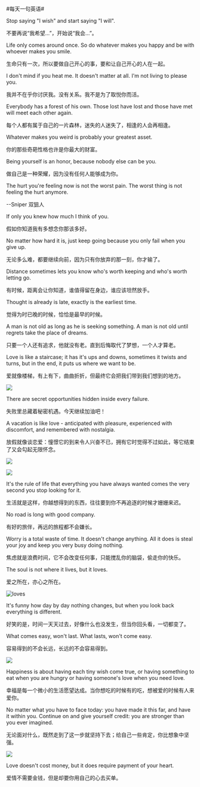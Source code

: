 #每天一句英语#

Stop saying "I wish" and start saying "I will".

不要再说“我希望...”，开始说“我会...”。

Life only comes around once. So do whatever makes you happy and be with whoever makes you smile.

生命只有一次，所以要做自己开心的事，要和让自己开心的人在一起。

I don't mind if you heat me. It doesn't matter at all. I'm not living to please you.

我并不在乎你讨厌我。没有关系。我不是为了取悦你而活。

Everybody has a forest of his own. Those lost have lost and those have met will meet each other again.

每个人都有属于自己的一片森林，迷失的人迷失了，相逢的人会再相逢。

Whatever makes you weird is probably your greatest asset.

你的那些奇葩性格也许是你最大的财富。

Being yourself is an honor, because nobody else can be you.

做自己是一种荣耀，因为没有任何人能够成为你。

The hurt you're feeling now is not the worst pain. The worst thing is not feeling the hurt anymore.

--Sniper 双狙人

If only you knew how much I think of you.

假如你知道我有多想念你那该多好。

No matter how hard it is, just keep going because you only fail when you give up.

无论多么难，都要继续向前，因为只有你放弃的那一刻，你才输了。

Distance sometimes lets you know who's worth keeping and who's worth letting go.

有时候，距离会让你知道，谁值得留在身边，谁应该坦然放手。

Thought is already is late, exactly is the earliest time.

觉得为时已晚的时候，恰恰是最早的时候。

A man is not old as long as he is seeking something. A man is not old until regrets take the place of dreams.

只要一个人还有追求，他就没有老。直到后悔取代了梦想，一个人才算老。

Love is like a staircase; it has it's ups and downs, sometimes it twists and turns, but in the end, it puts us where we want to be.

爱就像楼梯，有上有下，曲曲折折，但最终它会把我们带到我们想到的地方。

![](http://ww2.sinaimg.cn/mw690/714d3dd0gw1f8qly4853jj20dw0jdadq.jpg)

There are secret opportunities hidden inside every failure.

失败里总藏着秘密机遇。今天继续加油吧！

A vacation is like love - anticipated with pleasure, experienced with discomfort, and remembered with nostalgia.

放假就像谈恋爱：憧憬它的到来令人兴奋不已，拥有它时觉得不过如此，等它结束了又会勾起无限怀念。


![](http://ww1.sinaimg.cn/mw690/714d3dd0gw1f95ex48kvhj20cf0c9777.jpg)

![](http://ww4.sinaimg.cn/mw690/84f909afjw1f95e9j71goj20dc0d7abb.jpg)

It's the rule of life that everything you have always wanted comes the very second you stop looking for it.

生活就是这样，你越想得到的东西，往往要到你不再追逐的时候才姗姗来迟。

No road is long with good company.

有好的旅伴，再远的旅程都不会嫌长。

Worry is a total waste of time. It doesn't change anything. All it does is steal your joy and keep you very busy doing nothing.

焦虑就是浪费时间，它不会改变任何事，只能搅乱你的脑袋，偷走你的快乐。

The soul is not where it lives, but it loves.

爱之所在，亦心之所在。

![loves](http://ww3.sinaimg.cn/mw690/714d3dd0gw1f9ddm5pkwpj20c8096myp.jpg "")

It's funny how day by day nothing changes, but when you look back everything is different.

好笑的是，时间一天天过去，好像什么也没发生，但当你回头看，一切都变了。

What comes easy, won't last. What lasts, won't come easy.

容易得到的不会长远，长远的不会容易得到。

![](http://ww1.sinaimg.cn/mw690/714d3dd0gw1f9nubqndtfj20e609gwfi.jpg)

Happiness is about having each tiny wish come true, or having something to eat when you are hungry or having someone's love when you need love.

幸福是每一个微小的生活愿望达成。当你想吃的时候有的吃，想被爱的时候有人来爱你。

No matter what you have to face today: you have made it this far, and have it within you. Continue on and give yourself credit: you are stronger than you ever imagined.

无论面对什么，既然走到了这一步就坚持下去；给自己一些肯定，你比想象中坚强。


![](http://ww4.sinaimg.cn/mw690/714d3dd0gw1f9m8h7rwr0j20c80853zf.jpg)

Love doesn't cost money, but it does require payment of your heart.

爱情不需要金钱，但是却要你用自己的心去买单。
